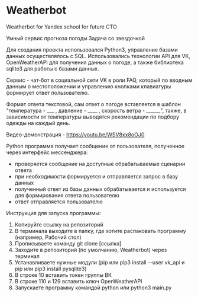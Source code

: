 # Weatherbot
Weatherbot for Yandex school for future CTO

Умный сервис прогноза погоды
Задача со звездочкой

Для создания проекта использовался Python3, управление базами данных осуществлялось с SQL. Использовались технологии API для VK, OpenWeatherAPI для получения данных о погоде, а также библиотека sqlite3 для работы с базами данных.

Сервис - чат-бот в социальной сети VK в роли FAQ, который по вводным данным о местоположении и управлению кнопками клавиатуры формирует ответ пользователю.

Формат ответа текстовой, сам ответ о погоде вставляется в шаблон "температура - ___ , давление - ____ , скорость ветра - ______", также, в зависимости от температуры выводятся рекомендации по подбору одежды на каждый день.

Видео-демонстрация - https://youtu.be/WSV8xx8oOJ0

Python программа получает сообщение от пользователя, полученное через интерфейс мессенджера:
- проверяется сообщение на доступные обрабатываемые сценарии ответа
- при необходимости формируется и отправляется запрос в базу данных
- полученный ответ из базы данных обрабатывается и используется для формирования ответа пользователю
- ответ отправляется пользователю

Инструкция для запуска программы:
1. Копируйте ссылку на репозиторий
2. В терминала выходите в папку, где хотите распаковать программу (например, Рабочий стол)
3. Прописываете команду git clone [ссылка]
4. Заходите в репозиторий (по умолчанию, Weatherbot) через терминал
5. Устанавливаете нужные модули (pip или pip3 install --user vk_api и pip или pip3 install pysqlite3)
6. В строке 10 вставить токен группы ВК
7. В строке 110 и 129 вставить ключ OpenWeatherAPI
8. Запускаете программу командой python или python3 main.py
